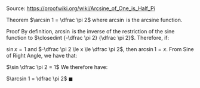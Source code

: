 # 

Source: https://proofwiki.org/wiki/Arcsine_of_One_is_Half_Pi

Theorem
$\arcsin 1 = \dfrac \pi 2$
where $\arcsin$ is the arcsine function. 


Proof
By definition, $\arcsin$ is the inverse of the restriction of the sine function to $\closedint {-\dfrac \pi 2} {\dfrac \pi 2}$.
Therefore, if: 

$\sin x = 1$
and $-\dfrac \pi 2 \le x \le \dfrac \pi 2$, then $\arcsin 1 = x$.
From Sine of Right Angle, we have that: 

$\sin \dfrac \pi 2 = 1$
We therefore have: 

$\arcsin 1 = \dfrac \pi 2$
$\blacksquare$





